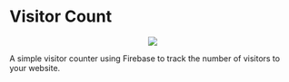 # Visitor Count  
<p align="center">
  <img src="https://visitor-count-b8lb.vercel.app/api/Github_Username?hexColor=00ff00" />
</p>

A simple visitor counter using Firebase to track the number of visitors to your website.  

